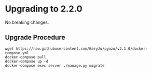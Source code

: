 # Upgrading to 2.2.0

No breaking changes.

## Upgrade Procedure

```
wget https://raw.githubusercontent.com/BeryJu/pyazo/v2.1.0/docker-compose.yml
docker-compose pull
docker-compose up -d
docker-compose exec server ./manage.py migrate
```
